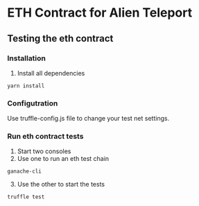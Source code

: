 # ETH Contract for Alien Teleport

## Testing the eth contract

### Installation
1. Install all dependencies
```
yarn install
```

### Configutration
Use truffle-config.js file to change your test net settings.

### Run eth contract tests
1. Start two consoles
2. Use one to run an eth test chain
```
ganache-cli
```
3. Use the other to start the tests
```
truffle test
```